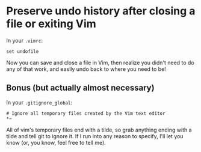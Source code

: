 # Preserve undo history after closing a file or exiting Vim

In your `.vimrc`:

`set undofile`

Now you can save and close a file in Vim, then realize you didn't need to do any of that work, and easily undo back to where you need to be!

## Bonus (but actually almost necessary)

In your `.gitignore_global`:

```
# Ignore all temporary files created by the Vim text editor
*~
```

All of vim's temporary files end with a tilde, so grab anything ending with a tilde and tell git to ignore it. If I run into any reason to specify, I'll let you know (or, you know, feel free to tell me).
